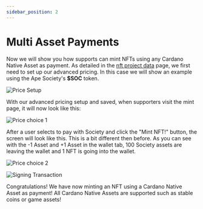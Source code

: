 ```yaml
---
sidebar_position: 2
---
```


# Multi Asset Payments

Now we will show you how supports can mint NFTs using any Cardano Native Asset as payment. As detailed in the [nft project data](/docs/nft-projects//create-nft-project/project-data.md) page, we first need to set up our advanced pricing. In this case we will show an example using the Ape Society's **$SOC** token.

![Price Setup](/img/minting-nfts/multi-asset-mints/price-setup.png)

With our advanced pricing setup and saved, when supporters visit the mint page, it will now look like this:

![Price choice 1](/img/minting-nfts/multi-asset-mints/price-choice-1.png)

After a user selects to pay with Society and click the "Mint NFT!" button, the screen will look like this. This is a bit different then before. As you can see with the -1 Asset and +1 Asset in the wallet tab, 100 Society assets are leaving the wallet and 1 NFT is going into the wallet.

![Price choice 2](/img/minting-nfts/multi-asset-mints/price-choice-2.png)

![Signing Transaction](/img/minting-nfts/multi-asset-mints/signing-tx.png)

Congratulations! We have now minting an NFT using a Cardano Native Asset as payment! All Cardano Native Assets are supported such as stable coins or game assets!
